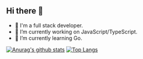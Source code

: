## Hi there 👋

<!--
**hojas/hojas** is a ✨ _special_ ✨ repository because its `README.md` (this file) appears on your GitHub profile.

Here are some ideas to get you started:
-->
- 🚀 I'm a full stack developer.
- 🔭 I’m currently working on JavaScript/TypeScript.
- 🌱 I’m currently learning Go.

<!--
- 🌱 I’m currently learning ...
- 👯 I’m looking to collaborate on ...
- 🤔 I’m looking for help with ...
- 💬 Ask me about ...
- 📫 How to reach me: ...
- 😄 Pronouns: ...
- ⚡ Fun fact: ...
-->

[![Anurag's github stats](https://github-readme-stats.vercel.app/api?username=hojas&show_icons=true&theme=dracula&count_private=true&hide_title=true)](https://github.com/anuraghazra/github-readme-stats) [![Top Langs](https://github-readme-stats.vercel.app/api/top-langs/?username=hojas&layout=compact)](https://github.com/anuraghazra/github-readme-stats)
